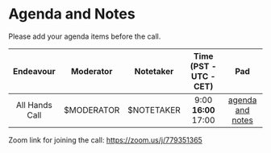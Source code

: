 # Agenda and Notes

Please add your agenda items before the call.

Endeavour      | Moderator            | Notetaker | Time (PST - UTC - CET) | Pad
:------------: | :-------------: | :-------: | :--------------------: | :----:
All Hands Call | $MODERATOR    | $NOTETAKER  | 9:00 **16:00** 17:00  | [agenda and notes]($CRYPTPAD)

Zoom link for joining the call: https://zoom.us/j/779351365
